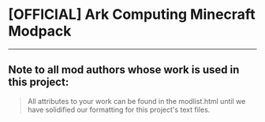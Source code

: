 # [OFFICIAL] Ark Computing Minecraft Modpack

---

## Note to all mod authors whose work is used in this project:

> All attributes to your work can be found in the modlist.html until we have solidified our formatting for this project's text files.
